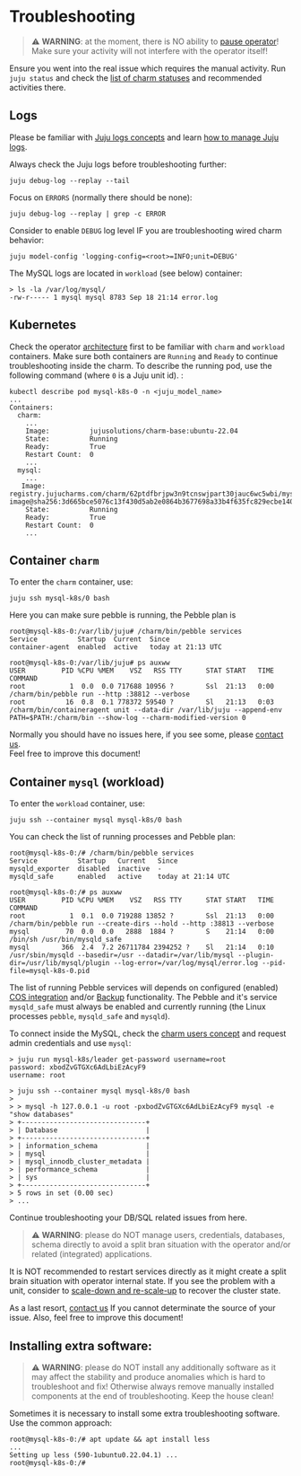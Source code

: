 # Troubleshooting

> :warning: **WARNING**: at the moment, there is NO ability to [pause operator](https://warthogs.atlassian.net/browse/DPE-2545)!<br/>Make sure your activity will not interfere with the operator itself!

Ensure you went into the real issue which requires the manual activity. Run `juju status` and check the [list of charm statuses](/t/11866) and recommended activities there.

## Logs

Please be familiar with [Juju logs concepts](https://juju.is/docs/juju/log) and learn [how to manage Juju logs](https://juju.is/docs/juju/manage-logs).

Always check the Juju logs before troubleshooting further:
```shell
juju debug-log --replay --tail
```

Focus on `ERRORS` (normally there should be none):
```shell
juju debug-log --replay | grep -c ERROR
```

Consider to enable `DEBUG` log level IF you are troubleshooting wired charm behavior:
```shell
juju model-config 'logging-config=<root>=INFO;unit=DEBUG'
```

The MySQL logs are located in `workload` (see below) container:
```shell
> ls -la /var/log/mysql/
-rw-r----- 1 mysql mysql 8783 Sep 18 21:14 error.log
```

## Kubernetes

Check the operator [architecture](/t/11757) first to be familiar with `charm` and `workload` containers. Make sure both containers are `Running` and `Ready` to continue troubleshooting inside the charm. To describe the running pod, use the following command (where `0` is a Juju unit id). :
```shell
kubectl describe pod mysql-k8s-0 -n <juju_model_name>
...
Containers:
  charm:
    ...
    Image:          jujusolutions/charm-base:ubuntu-22.04
    State:          Running
    Ready:          True
    Restart Count:  0
    ...
  mysql:
    ...
   Image:         registry.jujucharms.com/charm/62ptdfbrjpw3n9tcnswjpart30jauc6wc5wbi/mysql-image@sha256:3d665bce5076c13f430d5ab2e0864b3677698a33b4f635fc829ecbe14089ae45
    State:          Running
    Ready:          True
    Restart Count:  0
    ...
```


## Container `charm`

To enter the `charm` container, use:
```shell
juju ssh mysql-k8s/0 bash
```

Here you can make sure pebble is running, the Pebble plan is 
```shell
root@mysql-k8s-0:/var/lib/juju# /charm/bin/pebble services
Service          Startup  Current  Since
container-agent  enabled  active   today at 21:13 UTC

root@mysql-k8s-0:/var/lib/juju# ps auxww
USER         PID %CPU %MEM    VSZ   RSS TTY      STAT START   TIME COMMAND
root           1  0.0  0.0 717688 10956 ?        Ssl  21:13   0:00 /charm/bin/pebble run --http :38812 --verbose
root          16  0.8  0.1 778372 59540 ?        Sl   21:13   0:03 /charm/bin/containeragent unit --data-dir /var/lib/juju --append-env PATH=$PATH:/charm/bin --show-log --charm-modified-version 0
```

Normally you should have no issues here, if you see some, please [contact us](/t/11868).<br/>
Feel free to improve this document!

## Container `mysql` (workload)

To enter the `workload` container, use:
```shell
juju ssh --container mysql mysql-k8s/0 bash
```
You can check the list of running processes and Pebble plan:

```shell
root@mysql-k8s-0:/# /charm/bin/pebble services
Service          Startup   Current   Since
mysqld_exporter  disabled  inactive  -
mysqld_safe      enabled   active    today at 21:14 UTC

root@mysql-k8s-0:/# ps auxww
USER         PID %CPU %MEM    VSZ   RSS TTY      STAT START   TIME COMMAND
root           1  0.1  0.0 719288 13852 ?        Ssl  21:13   0:00 /charm/bin/pebble run --create-dirs --hold --http :38813 --verbose
mysql         70  0.0  0.0   2888  1884 ?        S    21:14   0:00 /bin/sh /usr/bin/mysqld_safe
mysql        366  2.4  7.2 26711784 2394252 ?    Sl   21:14   0:10 /usr/sbin/mysqld --basedir=/usr --datadir=/var/lib/mysql --plugin-dir=/usr/lib/mysql/plugin --log-error=/var/log/mysql/error.log --pid-file=mysql-k8s-0.pid
```

The list of running Pebble services will depends on configured (enabled) [COS integration](/t/9981) and/or [Backup](/t/9653) functionality. The Pebble and it's service `mysqld_safe` must always be enabled and currently running (the Linux processes `pebble`, `mysqld_safe` and `mysqld`).

To connect inside the MySQL, check the [charm users concept](/t/10791) and request admin credentials and use `mysql`:
```shell
> juju run mysql-k8s/leader get-password username=root
password: xbodZvGTGXc6AdLbiEzAcyF9
username: root

> juju ssh --container mysql mysql-k8s/0 bash
>
> > mysql -h 127.0.0.1 -u root -pxbodZvGTGXc6AdLbiEzAcyF9 mysql -e "show databases"
> +-------------------------------+
> | Database                      |
> +-------------------------------+
> | information_schema            |
> | mysql                         |
> | mysql_innodb_cluster_metadata |
> | performance_schema            |
> | sys                           |
> +-------------------------------+
> 5 rows in set (0.00 sec)
> ...
```
Continue troubleshooting your DB/SQL related issues from here.<br/>
> :warning: **WARNING**: please do NOT manage users, credentials, databases, schema directly to avoid a split bran situation with the operator and/or related (integrated) applications.

It is NOT recommended to restart services directly as it might create a split brain situation with operator internal state. If you see the problem with a unit, consider to [scale-down and re-scale-up](/t/9675) to recover the cluster state.

As a last resort, [contact us](/t/11868) If you cannot determinate the source of your issue.
Also, feel free to improve this document!

## Installing extra software:

> :warning: **WARNING**: please do NOT install any additionally software as it may affect the stability and produce anomalies which is hard to troubleshoot and fix! Otherwise always remove manually installed components at the end of troubleshooting. Keep the house clean!

Sometimes it is necessary to install some extra troubleshooting software. Use the common approach:
```shell
root@mysql-k8s-0:/# apt update && apt install less
...
Setting up less (590-1ubuntu0.22.04.1) ...
root@mysql-k8s-0:/#
```